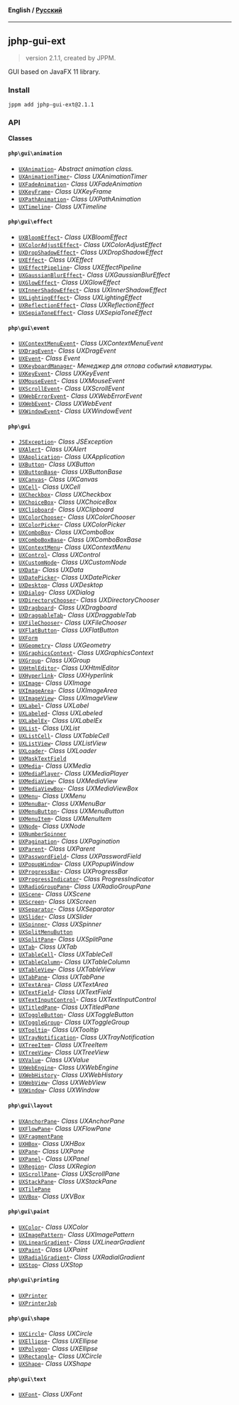 #### **English** / [Русский](README.ru.md)

---

## jphp-gui-ext
> version 2.1.1, created by JPPM.

GUI based on JavaFX 11 library.

### Install
```
jppm add jphp-gui-ext@2.1.1
```

### API
**Classes**

#### `php\gui\animation`

- [`UXAnimation`](https://github.com/jphp-compiler/jphp/blob/master/exts/jphp-gui-ext/api-docs/classes/php/gui/animation/UXAnimation.md)- _Abstract animation class._
- [`UXAnimationTimer`](https://github.com/jphp-compiler/jphp/blob/master/exts/jphp-gui-ext/api-docs/classes/php/gui/animation/UXAnimationTimer.md)- _Class UXAnimationTimer_
- [`UXFadeAnimation`](https://github.com/jphp-compiler/jphp/blob/master/exts/jphp-gui-ext/api-docs/classes/php/gui/animation/UXFadeAnimation.md)- _Class UXFadeAnimation_
- [`UXKeyFrame`](https://github.com/jphp-compiler/jphp/blob/master/exts/jphp-gui-ext/api-docs/classes/php/gui/animation/UXKeyFrame.md)- _Class UXKeyFrame_
- [`UXPathAnimation`](https://github.com/jphp-compiler/jphp/blob/master/exts/jphp-gui-ext/api-docs/classes/php/gui/animation/UXPathAnimation.md)- _Class UXPathAnimation_
- [`UXTimeline`](https://github.com/jphp-compiler/jphp/blob/master/exts/jphp-gui-ext/api-docs/classes/php/gui/animation/UXTimeline.md)- _Class UXTimeline_

#### `php\gui\effect`

- [`UXBloomEffect`](https://github.com/jphp-compiler/jphp/blob/master/exts/jphp-gui-ext/api-docs/classes/php/gui/effect/UXBloomEffect.md)- _Class UXBloomEffect_
- [`UXColorAdjustEffect`](https://github.com/jphp-compiler/jphp/blob/master/exts/jphp-gui-ext/api-docs/classes/php/gui/effect/UXColorAdjustEffect.md)- _Class UXColorAdjustEffect_
- [`UXDropShadowEffect`](https://github.com/jphp-compiler/jphp/blob/master/exts/jphp-gui-ext/api-docs/classes/php/gui/effect/UXDropShadowEffect.md)- _Class UXDropShadowEffect_
- [`UXEffect`](https://github.com/jphp-compiler/jphp/blob/master/exts/jphp-gui-ext/api-docs/classes/php/gui/effect/UXEffect.md)- _Class UXEffect_
- [`UXEffectPipeline`](https://github.com/jphp-compiler/jphp/blob/master/exts/jphp-gui-ext/api-docs/classes/php/gui/effect/UXEffectPipeline.md)- _Class UXEffectPipeline_
- [`UXGaussianBlurEffect`](https://github.com/jphp-compiler/jphp/blob/master/exts/jphp-gui-ext/api-docs/classes/php/gui/effect/UXGaussianBlurEffect.md)- _Class UXGaussianBlurEffect_
- [`UXGlowEffect`](https://github.com/jphp-compiler/jphp/blob/master/exts/jphp-gui-ext/api-docs/classes/php/gui/effect/UXGlowEffect.md)- _Class UXGlowEffect_
- [`UXInnerShadowEffect`](https://github.com/jphp-compiler/jphp/blob/master/exts/jphp-gui-ext/api-docs/classes/php/gui/effect/UXInnerShadowEffect.md)- _Class UXInnerShadowEffect_
- [`UXLightingEffect`](https://github.com/jphp-compiler/jphp/blob/master/exts/jphp-gui-ext/api-docs/classes/php/gui/effect/UXLightingEffect.md)- _Class UXLightingEffect_
- [`UXReflectionEffect`](https://github.com/jphp-compiler/jphp/blob/master/exts/jphp-gui-ext/api-docs/classes/php/gui/effect/UXReflectionEffect.md)- _Class UXReflectionEffect_
- [`UXSepiaToneEffect`](https://github.com/jphp-compiler/jphp/blob/master/exts/jphp-gui-ext/api-docs/classes/php/gui/effect/UXSepiaToneEffect.md)- _Class UXSepiaToneEffect_

#### `php\gui\event`

- [`UXContextMenuEvent`](https://github.com/jphp-compiler/jphp/blob/master/exts/jphp-gui-ext/api-docs/classes/php/gui/event/UXContextMenuEvent.md)- _Class UXContextMenuEvent_
- [`UXDragEvent`](https://github.com/jphp-compiler/jphp/blob/master/exts/jphp-gui-ext/api-docs/classes/php/gui/event/UXDragEvent.md)- _Class UXDragEvent_
- [`UXEvent`](https://github.com/jphp-compiler/jphp/blob/master/exts/jphp-gui-ext/api-docs/classes/php/gui/event/UXEvent.md)- _Class Event_
- [`UXKeyboardManager`](https://github.com/jphp-compiler/jphp/blob/master/exts/jphp-gui-ext/api-docs/classes/php/gui/event/UXKeyboardManager.md)- _Менеджер для отлова событий клавиатуры._
- [`UXKeyEvent`](https://github.com/jphp-compiler/jphp/blob/master/exts/jphp-gui-ext/api-docs/classes/php/gui/event/UXKeyEvent.md)- _Class UXKeyEvent_
- [`UXMouseEvent`](https://github.com/jphp-compiler/jphp/blob/master/exts/jphp-gui-ext/api-docs/classes/php/gui/event/UXMouseEvent.md)- _Class UXMouseEvent_
- [`UXScrollEvent`](https://github.com/jphp-compiler/jphp/blob/master/exts/jphp-gui-ext/api-docs/classes/php/gui/event/UXScrollEvent.md)- _Class UXScrollEvent_
- [`UXWebErrorEvent`](https://github.com/jphp-compiler/jphp/blob/master/exts/jphp-gui-ext/api-docs/classes/php/gui/event/UXWebErrorEvent.md)- _Class UXWebErrorEvent_
- [`UXWebEvent`](https://github.com/jphp-compiler/jphp/blob/master/exts/jphp-gui-ext/api-docs/classes/php/gui/event/UXWebEvent.md)- _Class UXWebEvent_
- [`UXWindowEvent`](https://github.com/jphp-compiler/jphp/blob/master/exts/jphp-gui-ext/api-docs/classes/php/gui/event/UXWindowEvent.md)- _Class UXWindowEvent_

#### `php\gui`

- [`JSException`](https://github.com/jphp-compiler/jphp/blob/master/exts/jphp-gui-ext/api-docs/classes/php/gui/JSException.md)- _Class JSException_
- [`UXAlert`](https://github.com/jphp-compiler/jphp/blob/master/exts/jphp-gui-ext/api-docs/classes/php/gui/UXAlert.md)- _Class UXAlert_
- [`UXApplication`](https://github.com/jphp-compiler/jphp/blob/master/exts/jphp-gui-ext/api-docs/classes/php/gui/UXApplication.md)- _Class UXApplication_
- [`UXButton`](https://github.com/jphp-compiler/jphp/blob/master/exts/jphp-gui-ext/api-docs/classes/php/gui/UXButton.md)- _Class UXButton_
- [`UXButtonBase`](https://github.com/jphp-compiler/jphp/blob/master/exts/jphp-gui-ext/api-docs/classes/php/gui/UXButtonBase.md)- _Class UXButtonBase_
- [`UXCanvas`](https://github.com/jphp-compiler/jphp/blob/master/exts/jphp-gui-ext/api-docs/classes/php/gui/UXCanvas.md)- _Class UXCanvas_
- [`UXCell`](https://github.com/jphp-compiler/jphp/blob/master/exts/jphp-gui-ext/api-docs/classes/php/gui/UXCell.md)- _Class UXCell_
- [`UXCheckbox`](https://github.com/jphp-compiler/jphp/blob/master/exts/jphp-gui-ext/api-docs/classes/php/gui/UXCheckbox.md)- _Class UXCheckbox_
- [`UXChoiceBox`](https://github.com/jphp-compiler/jphp/blob/master/exts/jphp-gui-ext/api-docs/classes/php/gui/UXChoiceBox.md)- _Class UXChoiceBox_
- [`UXClipboard`](https://github.com/jphp-compiler/jphp/blob/master/exts/jphp-gui-ext/api-docs/classes/php/gui/UXClipboard.md)- _Class UXClipboard_
- [`UXColorChooser`](https://github.com/jphp-compiler/jphp/blob/master/exts/jphp-gui-ext/api-docs/classes/php/gui/UXColorChooser.md)- _Class UXColorChooser_
- [`UXColorPicker`](https://github.com/jphp-compiler/jphp/blob/master/exts/jphp-gui-ext/api-docs/classes/php/gui/UXColorPicker.md)- _Class UXColorPicker_
- [`UXComboBox`](https://github.com/jphp-compiler/jphp/blob/master/exts/jphp-gui-ext/api-docs/classes/php/gui/UXComboBox.md)- _Class UXComboBox_
- [`UXComboBoxBase`](https://github.com/jphp-compiler/jphp/blob/master/exts/jphp-gui-ext/api-docs/classes/php/gui/UXComboBoxBase.md)- _Class UXComboBoxBase_
- [`UXContextMenu`](https://github.com/jphp-compiler/jphp/blob/master/exts/jphp-gui-ext/api-docs/classes/php/gui/UXContextMenu.md)- _Class UXContextMenu_
- [`UXControl`](https://github.com/jphp-compiler/jphp/blob/master/exts/jphp-gui-ext/api-docs/classes/php/gui/UXControl.md)- _Class UXControl_
- [`UXCustomNode`](https://github.com/jphp-compiler/jphp/blob/master/exts/jphp-gui-ext/api-docs/classes/php/gui/UXCustomNode.md)- _Class UXCustomNode_
- [`UXData`](https://github.com/jphp-compiler/jphp/blob/master/exts/jphp-gui-ext/api-docs/classes/php/gui/UXData.md)- _Class UXData_
- [`UXDatePicker`](https://github.com/jphp-compiler/jphp/blob/master/exts/jphp-gui-ext/api-docs/classes/php/gui/UXDatePicker.md)- _Class UXDatePicker_
- [`UXDesktop`](https://github.com/jphp-compiler/jphp/blob/master/exts/jphp-gui-ext/api-docs/classes/php/gui/UXDesktop.md)- _Class UXDesktop_
- [`UXDialog`](https://github.com/jphp-compiler/jphp/blob/master/exts/jphp-gui-ext/api-docs/classes/php/gui/UXDialog.md)- _Class UXDialog_
- [`UXDirectoryChooser`](https://github.com/jphp-compiler/jphp/blob/master/exts/jphp-gui-ext/api-docs/classes/php/gui/UXDirectoryChooser.md)- _Class UXDirectoryChooser_
- [`UXDragboard`](https://github.com/jphp-compiler/jphp/blob/master/exts/jphp-gui-ext/api-docs/classes/php/gui/UXDragboard.md)- _Class UXDragboard_
- [`UXDraggableTab`](https://github.com/jphp-compiler/jphp/blob/master/exts/jphp-gui-ext/api-docs/classes/php/gui/UXDraggableTab.md)- _Class UXDraggableTab_
- [`UXFileChooser`](https://github.com/jphp-compiler/jphp/blob/master/exts/jphp-gui-ext/api-docs/classes/php/gui/UXFileChooser.md)- _Class UXFileChooser_
- [`UXFlatButton`](https://github.com/jphp-compiler/jphp/blob/master/exts/jphp-gui-ext/api-docs/classes/php/gui/UXFlatButton.md)- _Class UXFlatButton_
- [`UXForm`](https://github.com/jphp-compiler/jphp/blob/master/exts/jphp-gui-ext/api-docs/classes/php/gui/UXForm.md)
- [`UXGeometry`](https://github.com/jphp-compiler/jphp/blob/master/exts/jphp-gui-ext/api-docs/classes/php/gui/UXGeometry.md)- _Class UXGeometry_
- [`UXGraphicsContext`](https://github.com/jphp-compiler/jphp/blob/master/exts/jphp-gui-ext/api-docs/classes/php/gui/UXGraphicsContext.md)- _Class UXGraphicsContext_
- [`UXGroup`](https://github.com/jphp-compiler/jphp/blob/master/exts/jphp-gui-ext/api-docs/classes/php/gui/UXGroup.md)- _Class UXGroup_
- [`UXHtmlEditor`](https://github.com/jphp-compiler/jphp/blob/master/exts/jphp-gui-ext/api-docs/classes/php/gui/UXHtmlEditor.md)- _Class UXHtmlEditor_
- [`UXHyperlink`](https://github.com/jphp-compiler/jphp/blob/master/exts/jphp-gui-ext/api-docs/classes/php/gui/UXHyperlink.md)- _Class UXHyperlink_
- [`UXImage`](https://github.com/jphp-compiler/jphp/blob/master/exts/jphp-gui-ext/api-docs/classes/php/gui/UXImage.md)- _Class UXImage_
- [`UXImageArea`](https://github.com/jphp-compiler/jphp/blob/master/exts/jphp-gui-ext/api-docs/classes/php/gui/UXImageArea.md)- _Class UXImageArea_
- [`UXImageView`](https://github.com/jphp-compiler/jphp/blob/master/exts/jphp-gui-ext/api-docs/classes/php/gui/UXImageView.md)- _Class UXImageView_
- [`UXLabel`](https://github.com/jphp-compiler/jphp/blob/master/exts/jphp-gui-ext/api-docs/classes/php/gui/UXLabel.md)- _Class UXLabel_
- [`UXLabeled`](https://github.com/jphp-compiler/jphp/blob/master/exts/jphp-gui-ext/api-docs/classes/php/gui/UXLabeled.md)- _Class UXLabeled_
- [`UXLabelEx`](https://github.com/jphp-compiler/jphp/blob/master/exts/jphp-gui-ext/api-docs/classes/php/gui/UXLabelEx.md)- _Class UXLabelEx_
- [`UXList`](https://github.com/jphp-compiler/jphp/blob/master/exts/jphp-gui-ext/api-docs/classes/php/gui/UXList.md)- _Class UXList_
- [`UXListCell`](https://github.com/jphp-compiler/jphp/blob/master/exts/jphp-gui-ext/api-docs/classes/php/gui/UXListCell.md)- _Class UXTableCell_
- [`UXListView`](https://github.com/jphp-compiler/jphp/blob/master/exts/jphp-gui-ext/api-docs/classes/php/gui/UXListView.md)- _Class UXListView_
- [`UXLoader`](https://github.com/jphp-compiler/jphp/blob/master/exts/jphp-gui-ext/api-docs/classes/php/gui/UXLoader.md)- _Class UXLoader_
- [`UXMaskTextField`](https://github.com/jphp-compiler/jphp/blob/master/exts/jphp-gui-ext/api-docs/classes/php/gui/UXMaskTextField.md)
- [`UXMedia`](https://github.com/jphp-compiler/jphp/blob/master/exts/jphp-gui-ext/api-docs/classes/php/gui/UXMedia.md)- _Class UXMedia_
- [`UXMediaPlayer`](https://github.com/jphp-compiler/jphp/blob/master/exts/jphp-gui-ext/api-docs/classes/php/gui/UXMediaPlayer.md)- _Class UXMediaPlayer_
- [`UXMediaView`](https://github.com/jphp-compiler/jphp/blob/master/exts/jphp-gui-ext/api-docs/classes/php/gui/UXMediaView.md)- _Class UXMediaView_
- [`UXMediaViewBox`](https://github.com/jphp-compiler/jphp/blob/master/exts/jphp-gui-ext/api-docs/classes/php/gui/UXMediaViewBox.md)- _Class UXMediaViewBox_
- [`UXMenu`](https://github.com/jphp-compiler/jphp/blob/master/exts/jphp-gui-ext/api-docs/classes/php/gui/UXMenu.md)- _Class UXMenu_
- [`UXMenuBar`](https://github.com/jphp-compiler/jphp/blob/master/exts/jphp-gui-ext/api-docs/classes/php/gui/UXMenuBar.md)- _Class UXMenuBar_
- [`UXMenuButton`](https://github.com/jphp-compiler/jphp/blob/master/exts/jphp-gui-ext/api-docs/classes/php/gui/UXMenuButton.md)- _Class UXMenuButton_
- [`UXMenuItem`](https://github.com/jphp-compiler/jphp/blob/master/exts/jphp-gui-ext/api-docs/classes/php/gui/UXMenuItem.md)- _Class UXMenuItem_
- [`UXNode`](https://github.com/jphp-compiler/jphp/blob/master/exts/jphp-gui-ext/api-docs/classes/php/gui/UXNode.md)- _Class UXNode_
- [`UXNumberSpinner`](https://github.com/jphp-compiler/jphp/blob/master/exts/jphp-gui-ext/api-docs/classes/php/gui/UXNumberSpinner.md)
- [`UXPagination`](https://github.com/jphp-compiler/jphp/blob/master/exts/jphp-gui-ext/api-docs/classes/php/gui/UXPagination.md)- _Class UXPagination_
- [`UXParent`](https://github.com/jphp-compiler/jphp/blob/master/exts/jphp-gui-ext/api-docs/classes/php/gui/UXParent.md)- _Class UXParent_
- [`UXPasswordField`](https://github.com/jphp-compiler/jphp/blob/master/exts/jphp-gui-ext/api-docs/classes/php/gui/UXPasswordField.md)- _Class UXPasswordField_
- [`UXPopupWindow`](https://github.com/jphp-compiler/jphp/blob/master/exts/jphp-gui-ext/api-docs/classes/php/gui/UXPopupWindow.md)- _Class UXPopupWindow_
- [`UXProgressBar`](https://github.com/jphp-compiler/jphp/blob/master/exts/jphp-gui-ext/api-docs/classes/php/gui/UXProgressBar.md)- _Class UXProgressBar_
- [`UXProgressIndicator`](https://github.com/jphp-compiler/jphp/blob/master/exts/jphp-gui-ext/api-docs/classes/php/gui/UXProgressIndicator.md)- _Class ProgressIndicator_
- [`UXRadioGroupPane`](https://github.com/jphp-compiler/jphp/blob/master/exts/jphp-gui-ext/api-docs/classes/php/gui/UXRadioGroupPane.md)- _Class UXRadioGroupPane_
- [`UXScene`](https://github.com/jphp-compiler/jphp/blob/master/exts/jphp-gui-ext/api-docs/classes/php/gui/UXScene.md)- _Class UXScene_
- [`UXScreen`](https://github.com/jphp-compiler/jphp/blob/master/exts/jphp-gui-ext/api-docs/classes/php/gui/UXScreen.md)- _Class UXScreen_
- [`UXSeparator`](https://github.com/jphp-compiler/jphp/blob/master/exts/jphp-gui-ext/api-docs/classes/php/gui/UXSeparator.md)- _Class UXSeparator_
- [`UXSlider`](https://github.com/jphp-compiler/jphp/blob/master/exts/jphp-gui-ext/api-docs/classes/php/gui/UXSlider.md)- _Class UXSlider_
- [`UXSpinner`](https://github.com/jphp-compiler/jphp/blob/master/exts/jphp-gui-ext/api-docs/classes/php/gui/UXSpinner.md)- _Class UXSpinner_
- [`UXSplitMenuButton`](https://github.com/jphp-compiler/jphp/blob/master/exts/jphp-gui-ext/api-docs/classes/php/gui/UXSplitMenuButton.md)
- [`UXSplitPane`](https://github.com/jphp-compiler/jphp/blob/master/exts/jphp-gui-ext/api-docs/classes/php/gui/UXSplitPane.md)- _Class UXSplitPane_
- [`UXTab`](https://github.com/jphp-compiler/jphp/blob/master/exts/jphp-gui-ext/api-docs/classes/php/gui/UXTab.md)- _Class UXTab_
- [`UXTableCell`](https://github.com/jphp-compiler/jphp/blob/master/exts/jphp-gui-ext/api-docs/classes/php/gui/UXTableCell.md)- _Class UXTableCell_
- [`UXTableColumn`](https://github.com/jphp-compiler/jphp/blob/master/exts/jphp-gui-ext/api-docs/classes/php/gui/UXTableColumn.md)- _Class UXTableColumn_
- [`UXTableView`](https://github.com/jphp-compiler/jphp/blob/master/exts/jphp-gui-ext/api-docs/classes/php/gui/UXTableView.md)- _Class UXTableView_
- [`UXTabPane`](https://github.com/jphp-compiler/jphp/blob/master/exts/jphp-gui-ext/api-docs/classes/php/gui/UXTabPane.md)- _Class UXTabPane_
- [`UXTextArea`](https://github.com/jphp-compiler/jphp/blob/master/exts/jphp-gui-ext/api-docs/classes/php/gui/UXTextArea.md)- _Class UXTextArea_
- [`UXTextField`](https://github.com/jphp-compiler/jphp/blob/master/exts/jphp-gui-ext/api-docs/classes/php/gui/UXTextField.md)- _Class UXTextField_
- [`UXTextInputControl`](https://github.com/jphp-compiler/jphp/blob/master/exts/jphp-gui-ext/api-docs/classes/php/gui/UXTextInputControl.md)- _Class UXTextInputControl_
- [`UXTitledPane`](https://github.com/jphp-compiler/jphp/blob/master/exts/jphp-gui-ext/api-docs/classes/php/gui/UXTitledPane.md)- _Class UXTitledPane_
- [`UXToggleButton`](https://github.com/jphp-compiler/jphp/blob/master/exts/jphp-gui-ext/api-docs/classes/php/gui/UXToggleButton.md)- _Class UXToggleButton_
- [`UXToggleGroup`](https://github.com/jphp-compiler/jphp/blob/master/exts/jphp-gui-ext/api-docs/classes/php/gui/UXToggleGroup.md)- _Class UXToggleGroup_
- [`UXTooltip`](https://github.com/jphp-compiler/jphp/blob/master/exts/jphp-gui-ext/api-docs/classes/php/gui/UXTooltip.md)- _Class UXTooltip_
- [`UXTrayNotification`](https://github.com/jphp-compiler/jphp/blob/master/exts/jphp-gui-ext/api-docs/classes/php/gui/UXTrayNotification.md)- _Class UXTrayNotification_
- [`UXTreeItem`](https://github.com/jphp-compiler/jphp/blob/master/exts/jphp-gui-ext/api-docs/classes/php/gui/UXTreeItem.md)- _Class UXTreeItem_
- [`UXTreeView`](https://github.com/jphp-compiler/jphp/blob/master/exts/jphp-gui-ext/api-docs/classes/php/gui/UXTreeView.md)- _Class UXTreeView_
- [`UXValue`](https://github.com/jphp-compiler/jphp/blob/master/exts/jphp-gui-ext/api-docs/classes/php/gui/UXValue.md)- _Class UXValue_
- [`UXWebEngine`](https://github.com/jphp-compiler/jphp/blob/master/exts/jphp-gui-ext/api-docs/classes/php/gui/UXWebEngine.md)- _Class UXWebEngine_
- [`UXWebHistory`](https://github.com/jphp-compiler/jphp/blob/master/exts/jphp-gui-ext/api-docs/classes/php/gui/UXWebHistory.md)- _Class UXWebHistory_
- [`UXWebView`](https://github.com/jphp-compiler/jphp/blob/master/exts/jphp-gui-ext/api-docs/classes/php/gui/UXWebView.md)- _Class UXWebView_
- [`UXWindow`](https://github.com/jphp-compiler/jphp/blob/master/exts/jphp-gui-ext/api-docs/classes/php/gui/UXWindow.md)- _Class UXWindow_

#### `php\gui\layout`

- [`UXAnchorPane`](https://github.com/jphp-compiler/jphp/blob/master/exts/jphp-gui-ext/api-docs/classes/php/gui/layout/UXAnchorPane.md)- _Class UXAnchorPane_
- [`UXFlowPane`](https://github.com/jphp-compiler/jphp/blob/master/exts/jphp-gui-ext/api-docs/classes/php/gui/layout/UXFlowPane.md)- _Class UXFlowPane_
- [`UXFragmentPane`](https://github.com/jphp-compiler/jphp/blob/master/exts/jphp-gui-ext/api-docs/classes/php/gui/layout/UXFragmentPane.md)
- [`UXHBox`](https://github.com/jphp-compiler/jphp/blob/master/exts/jphp-gui-ext/api-docs/classes/php/gui/layout/UXHBox.md)- _Class UXHBox_
- [`UXPane`](https://github.com/jphp-compiler/jphp/blob/master/exts/jphp-gui-ext/api-docs/classes/php/gui/layout/UXPane.md)- _Class UXPane_
- [`UXPanel`](https://github.com/jphp-compiler/jphp/blob/master/exts/jphp-gui-ext/api-docs/classes/php/gui/layout/UXPanel.md)- _Class UXPanel_
- [`UXRegion`](https://github.com/jphp-compiler/jphp/blob/master/exts/jphp-gui-ext/api-docs/classes/php/gui/layout/UXRegion.md)- _Class UXRegion_
- [`UXScrollPane`](https://github.com/jphp-compiler/jphp/blob/master/exts/jphp-gui-ext/api-docs/classes/php/gui/layout/UXScrollPane.md)- _Class UXScrollPane_
- [`UXStackPane`](https://github.com/jphp-compiler/jphp/blob/master/exts/jphp-gui-ext/api-docs/classes/php/gui/layout/UXStackPane.md)- _Class UXStackPane_
- [`UXTilePane`](https://github.com/jphp-compiler/jphp/blob/master/exts/jphp-gui-ext/api-docs/classes/php/gui/layout/UXTilePane.md)
- [`UXVBox`](https://github.com/jphp-compiler/jphp/blob/master/exts/jphp-gui-ext/api-docs/classes/php/gui/layout/UXVBox.md)- _Class UXVBox_

#### `php\gui\paint`

- [`UXColor`](https://github.com/jphp-compiler/jphp/blob/master/exts/jphp-gui-ext/api-docs/classes/php/gui/paint/UXColor.md)- _Class UXColor_
- [`UXImagePattern`](https://github.com/jphp-compiler/jphp/blob/master/exts/jphp-gui-ext/api-docs/classes/php/gui/paint/UXImagePattern.md)- _Class UXImagePattern_
- [`UXLinearGradient`](https://github.com/jphp-compiler/jphp/blob/master/exts/jphp-gui-ext/api-docs/classes/php/gui/paint/UXLinearGradient.md)- _Class UXLinearGradient_
- [`UXPaint`](https://github.com/jphp-compiler/jphp/blob/master/exts/jphp-gui-ext/api-docs/classes/php/gui/paint/UXPaint.md)- _Class UXPaint_
- [`UXRadialGradient`](https://github.com/jphp-compiler/jphp/blob/master/exts/jphp-gui-ext/api-docs/classes/php/gui/paint/UXRadialGradient.md)- _Class UXRadialGradient_
- [`UXStop`](https://github.com/jphp-compiler/jphp/blob/master/exts/jphp-gui-ext/api-docs/classes/php/gui/paint/UXStop.md)- _Class UXStop_

#### `php\gui\printing`

- [`UXPrinter`](https://github.com/jphp-compiler/jphp/blob/master/exts/jphp-gui-ext/api-docs/classes/php/gui/printing/UXPrinter.md)
- [`UXPrinterJob`](https://github.com/jphp-compiler/jphp/blob/master/exts/jphp-gui-ext/api-docs/classes/php/gui/printing/UXPrinterJob.md)

#### `php\gui\shape`

- [`UXCircle`](https://github.com/jphp-compiler/jphp/blob/master/exts/jphp-gui-ext/api-docs/classes/php/gui/shape/UXCircle.md)- _Class UXCircle_
- [`UXEllipse`](https://github.com/jphp-compiler/jphp/blob/master/exts/jphp-gui-ext/api-docs/classes/php/gui/shape/UXEllipse.md)- _Class UXEllipse_
- [`UXPolygon`](https://github.com/jphp-compiler/jphp/blob/master/exts/jphp-gui-ext/api-docs/classes/php/gui/shape/UXPolygon.md)- _Class UXEllipse_
- [`UXRectangle`](https://github.com/jphp-compiler/jphp/blob/master/exts/jphp-gui-ext/api-docs/classes/php/gui/shape/UXRectangle.md)- _Class UXCircle_
- [`UXShape`](https://github.com/jphp-compiler/jphp/blob/master/exts/jphp-gui-ext/api-docs/classes/php/gui/shape/UXShape.md)- _Class UXShape_

#### `php\gui\text`

- [`UXFont`](https://github.com/jphp-compiler/jphp/blob/master/exts/jphp-gui-ext/api-docs/classes/php/gui/text/UXFont.md)- _Class UXFont_